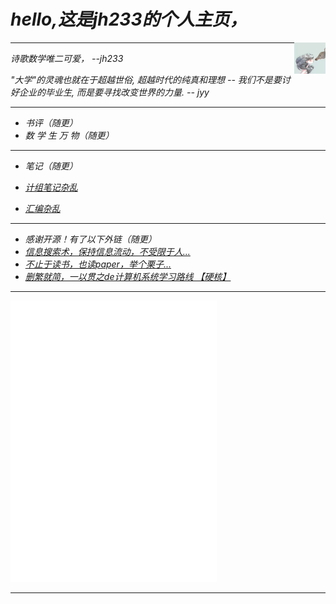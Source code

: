 # *hello,这是jh233的个人主页，*

<div><img src="/img/1.jpg" width="10%" height="10%" align="right"></div>

---

*诗歌数学唯二可爱，  --jh233*

*"大学"的灵魂也就在于超越世俗, 超越时代的纯真和理想 -- 我们不是要讨好企业的毕业生, 而是要寻找改变世界的力量. -- jyy*

---

- *书评（随更）*
- *数 学 生 万 物（随更）*

---

- *笔记（随更）*

- *[计组笔记杂乱](https://zhuanlan.zhihu.com/p/465378144)*
- *[汇编杂乱](https://www.zhihu.com/question/26342456/answer/2570486429)*

---

- *感谢开源！有了以下外链（随更）*
- *[信息搜索术，保持信息流动，不受限于人...](https://www.yuque.com/arvinxx/note/information-search-and-organize)*
- *[不止于读书，也读paper，举个栗子...](https://www.bilibili.com/video/BV1H44y1t75x?spm_id_from=333.999.0.0&vd_source=04378fdfe043ff6e6ac9699cd9b4809a)*
- *[删繁就简，一以贯之de计算机系统学习路线 【硬核】 ](https://ysyx.org/)*

---

<div>
<iframe frameborder="no" border="0" marginwidth="0" marginheight="0" width=330 height=450 src="//music.163.com/outchain/player?type=0&id=7457431694&auto=0&height=430">
</iframe>
</div>

---
